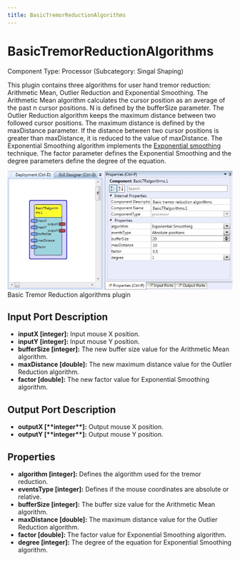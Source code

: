 ```yaml
---
title: BasicTremorReductionAlgorithms
---
```


# BasicTremorReductionAlgorithms

Component Type: Processor (Subcategory: Singal Shaping)

This plugin contains three algorithms for user hand tremor reduction: Arithmetic Mean, Outlier Reduction and Exponential Smoothing. The Arithmetic Mean algorithm calculates the cursor position as an average of the past n cursor positions. N is defined by the bufferSize parameter. The Outlier Reduction algorithm keeps the maximum distance between two followed cursor positions. The maximum distance is defined by the maxDistance parameter. If the distance between two cursor positions is greater than maxDistance, it is reduced to the value of maxDistance. The Exponential Smoothing algorithm implements the [Exponential smoothing](http://en.wikipedia.org/wiki/Exponential_smoothing) technique. The factor parameter defines the Exponential Smoothing and the degree parameters define the degree of the equation.

![Screenshot: Basic Tremor Reduction algorithms plugin](./img/BasicTRalgorithms.jpg "Screenshot: Basic Tremor Reduction algorithms plugin")  
Basic Tremor Reduction algorithms plugin

## Input Port Description

- **inputX \[integer\]:** Input mouse X position.
- **inputY \[integer\]:** Input mouse Y position.
- **bufferSize \[integer\]:** The new buffer size value for the Arithmetic Mean algorithm.
- **maxDistance \[double\]:** The new maximum distance value for the Outlier Reduction algorithm.
- **factor \[double\]:** The new factor value for Exponential Smoothing algorithm.

## Output Port Description

- **outputX \[\*\***integer\***\*\]:** Output mouse X position.
- **outputY \[\*\***integer\***\*\]:** Output mouse Y position.

## Properties

- **algorithm \[integer\]:** Defines the algorithm used for the tremor reduction.
- **eventsType \[integer\]:** Defines if the mouse coordinates are absolute or relative.
- **bufferSize \[integer\]:** The buffer size value for the Arithmetic Mean algorithm.
- **maxDistance \[double\]:** The maximum distance value for the Outlier Reduction algorithm.
- **factor \[double\]:** The factor value for Exponential Smoothing algorithm.
- **degree \[integer\]:** The degree of the equation for Exponential Smoothing algorithm.
